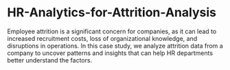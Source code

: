 # HR-Analytics-for-Attrition-Analysis
Employee attrition is a significant concern for companies, as it can lead to increased recruitment costs, loss of organizational knowledge, and disruptions in operations. In this case study, we analyze attrition data from a company to uncover patterns and insights that can help HR departments better understand the factors.
